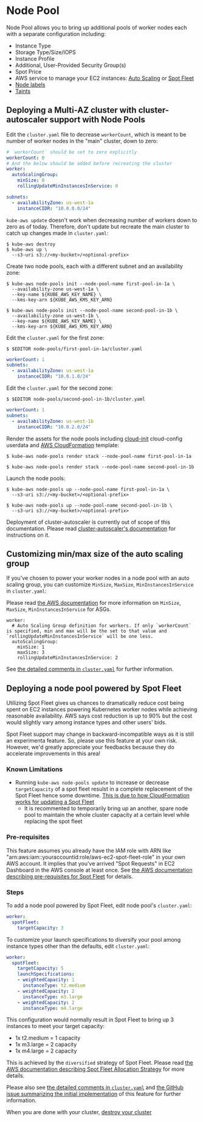 # Node Pool

Node Pool allows you to bring up additional pools of worker nodes each with a separate configuration including:

* Instance Type
* Storage Type/Size/IOPS
* Instance Profile
* Additional, User-Provided Security Group(s)
* Spot Price
* AWS service to manage your EC2 instances: [Auto Scaling](http://docs.aws.amazon.com/autoscaling/latest/userguide/WhatIsAutoScaling.html) or [Spot Fleet](http://docs.aws.amazon.com/AWSEC2/latest/UserGuide/spot-fleet.html)
* [Node labels](http://kubernetes.io/docs/user-guide/node-selection/)
* [Taints](https://github.com/kubernetes/kubernetes/issues/17190)

## Deploying a Multi-AZ cluster with cluster-autoscaler support with Node Pools

Edit the `cluster.yaml` file to decrease `workerCount`, which is meant to be number of worker nodes in the "main" cluster, down to zero:

```yaml
# `workerCount` should be set to zero explicitly
workerCount: 0
# And the below should be added before recreating the cluster
worker:
  autoScalingGroup:
    minSize: 0
    rollingUpdateMinInstancesInService: 0

subnets:
  - availabilityZone: us-west-1a
    instanceCIDR: "10.0.0.0/24"
```

`kube-aws update` doesn't work when decreasing number of workers down to zero as of today.
Therefore, don't update but recreate the main cluster to catch up changes made in `cluster.yaml`:

```
$ kube-aws destroy
$ kube-aws up \
  --s3-uri s3://<my-bucket>/<optional-prefix>
```

Create two node pools, each with a different subnet and an availability zone:

```
$ kube-aws node-pools init --node-pool-name first-pool-in-1a \
  --availability-zone us-west-1a \
  --key-name ${KUBE_AWS_KEY_NAME} \
  --kms-key-arn ${KUBE_AWS_KMS_KEY_ARN}

$ kube-aws node-pools init --node-pool-name second-pool-in-1b \
  --availability-zone us-west-1b \
  --key-name ${KUBE_AWS_KEY_NAME} \
  --kms-key-arn ${KUBE_AWS_KMS_KEY_ARN}
```

Edit the `cluster.yaml` for the first zone:

```
$ $EDITOR node-pools/first-pool-in-1a/cluster.yaml
```

```yaml
workerCount: 1
subnets:
  - availabilityZone: us-west-1a
    instanceCIDR: "10.0.1.0/24"
```

Edit the `cluster.yaml` for the second zone:

```
$ $EDITOR node-pools/second-pool-in-1b/cluster.yaml
```

```yaml
workerCount: 1
subnets:
  - availabilityZone: us-west-1b
    instanceCIDR: "10.0.2.0/24"
```

Render the assets for the node pools including [cloud-init](https://github.com/coreos/coreos-cloudinit) cloud-config userdata and [AWS CloudFormation](https://aws.amazon.com/cloudformation/) template:

```
$ kube-aws node-pools render stack --node-pool-name first-pool-in-1a

$ kube-aws node-pools render stack --node-pool-name second-pool-in-1b
```

Launch the node pools:

```
$ kube-aws node-pools up --node-pool-name first-pool-in-1a \
  --s3-uri s3://<my-bucket>/<optional-prefix>

$ kube-aws node-pools up --node-pool-name second-pool-in-1b \
  --s3-uri s3://<my-bucket>/<optional-prefix>
```

Deployment of cluster-autoscaler is currently out of scope of this documentation.
Please read [cluster-autoscaler's documentation](https://github.com/kubernetes/contrib/blob/master/cluster-autoscaler/cloudprovider/aws/README.md) for instructions on it.

## Customizing min/max size of the auto scaling group

If you've chosen to power your worker nodes in a node pool with an auto scaling group, you can customize `MinSize`, `MaxSize`, `MinInstancesInService` in `cluster.yaml`:

Please read [the AWS documentation](http://docs.aws.amazon.com/AWSCloudFormation/latest/UserGuide/aws-properties-as-group.html#aws-properties-as-group-prop) for more information on `MinSize`, `MaxSize`, `MinInstancesInService` for ASGs.

```
worker:
  # Auto Scaling Group definition for workers. If only `workerCount` is specified, min and max will be the set to that value and `rollingUpdateMinInstancesInService` will be one less.
  autoScalingGroup:
    minSize: 1
    maxSize: 3
    rollingUpdateMinInstancesInService: 2
```

See [the detailed comments in `cluster.yaml`](https://github.com/coreos/kube-aws/blob/master/nodepool/config/templates/cluster.yaml) for further information.

## Deploying a node pool powered by Spot Fleet

Utilizing Spot Fleet gives us chances to dramatically reduce cost being spent on EC2 instances powering Kubernetes worker nodes while achieving reasonable availability.
AWS says cost reduction is up to 90% but the cost would slightly vary among instance types and other users' bids.

Spot Fleet support may change in backward-incompatible ways as it is still an experimenta feature.
So, please use this feature at your own risk.
However, we'd greatly appreciate your feedbacks because they do accelerate improvements in this area!

### Known Limitations

* Running `kube-aws node-pools update` to increase or decrease `targetCapacity` of a spot fleet resulst in a complete replacement of the Spot Fleet hence some downtime. [This is due to how CloudFormation works for updating a Spot Fleet](http://docs.aws.amazon.com/AWSCloudFormation/latest/UserGuide/aws-resource-ec2-spotfleet.html#d0e60520)
   * It is recommented to temporarily bring up an another, spare node pool to maintain the whole cluster capacity at a certain level while replacing the spot fleet

### Pre-requisites

This feature assumes you already have the IAM role with ARN like "arn:aws:iam::youraccountid:role/aws-ec2-spot-fleet-role" in your own AWS account.
It implies that you've arrived "Spot Requests" in EC2 Dashboard in the AWS console at least once.
See [the AWS documentation describing pre-requisites for Spot Fleet](http://docs.aws.amazon.com/AWSEC2/latest/UserGuide/spot-fleet-requests.html#spot-fleet-prerequisites) for details.

### Steps

To add a node pool powered by Spot Fleet, edit node pool's `cluster.yaml`:

```yaml
worker:
  spotFleet:
    targetCapacity: 3
```

To customize your launch specifications to diversify your pool among instance types other than the defaults, edit `cluster.yaml`:

```yaml
worker:
  spotFleet:
    targetCapacity: 5
    launchSpecifications:
    - weightedCapacity: 1
      instanceType: t2.medium
    - weightedCapacity: 2
      instanceType: m3.large
    - weightedCapacity: 2
      instanceType: m4.large
```

This configuration would normally result in Spot Fleet to bring up 3 instances to meet your target capacity:

* 1x t2.medium = 1 capacity
* 1x m3.large = 2 capacity
* 1x m4.large = 2 capacity

This is achieved by the `diversified` strategy of Spot Fleet.
Please read [the AWS documentation describing Spot Fleet Allocation Strategy](http://docs.aws.amazon.com/AWSEC2/latest/UserGuide/spot-fleet.html#spot-fleet-allocation-strategy) for more details.

Please also see [the detailed comments in `cluster.yaml`](https://github.com/coreos/kube-aws/blob/master/nodepool/config/templates/cluster.yaml) and [the GitHub issue summarizing the initial implementation](https://github.com/coreos/kube-aws/issues/112) of this feature for further information.

When you are done with your cluster, [destroy your cluster][aws-step-6]

[aws-step-1]: kubernetes-on-aws.md
[aws-step-2]: kubernetes-on-aws-render.md
[aws-step-3]: kubernetes-on-aws-launch.md
[aws-step-4]: kube-aws-cluster-updates.md
[aws-step-5]: kubernetes-on-aws-node-pool.md
[aws-step-6]: kubernetes-on-aws-destroy.md
